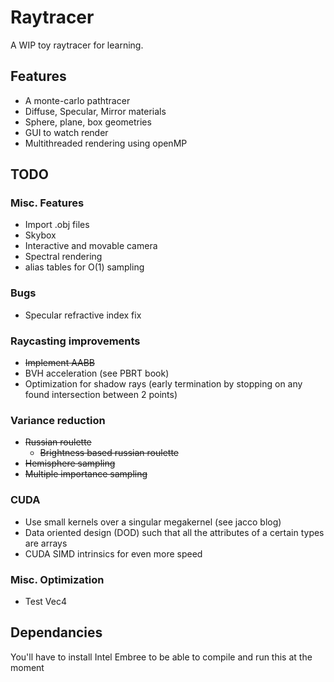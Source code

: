 # Raytracer

A WIP toy raytracer for learning.

## Features
- A monte-carlo pathtracer
- Diffuse, Specular, Mirror materials
- Sphere, plane, box geometries
- GUI to watch render
- Multithreaded rendering using openMP

## TODO
### Misc. Features
- Import .obj files
- Skybox
- Interactive and movable camera
- Spectral rendering
- alias tables for O(1) sampling

### Bugs
- Specular refractive index fix

### Raycasting improvements
- ~~Implement AABB~~
- BVH acceleration (see PBRT book)
- Optimization for shadow rays (early termination by stopping on any found intersection between 2 points)

### Variance reduction
- ~~Russian roulette~~
  - ~~Brightness based russian roulette~~
- ~~Hemisphere sampling~~
- ~~Multiple importance sampling~~

### CUDA
- Use small kernels over a singular megakernel (see jacco blog)
- Data oriented design (DOD) such that all the attributes of a certain types are arrays
- CUDA SIMD intrinsics for even more speed

### Misc. Optimization
- Test Vec4


## Dependancies
You'll have to install Intel Embree to be able to compile and run this at the moment